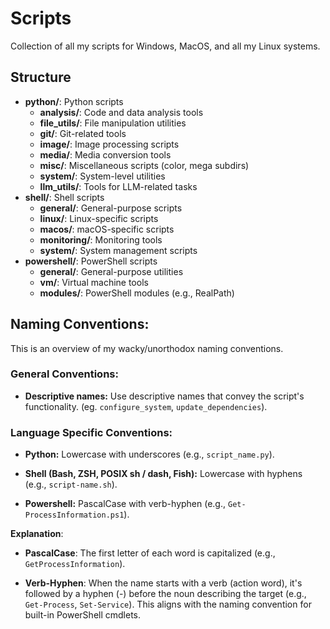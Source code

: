 # Scripts
Collection of all my scripts for Windows, MacOS, and all my Linux systems.

## Structure

- **python/**: Python scripts
  - **analysis/**: Code and data analysis tools
  - **file_utils/**: File manipulation utilities
  - **git/**: Git-related tools
  - **image/**: Image processing scripts
  - **media/**: Media conversion tools
  - **misc/**: Miscellaneous scripts (color, mega subdirs)
  - **system/**: System-level utilities
  - **llm_utils/**: Tools for LLM-related tasks
- **shell/**: Shell scripts
  - **general/**: General-purpose scripts
  - **linux/**: Linux-specific scripts
  - **macos/**: macOS-specific scripts
  - **monitoring/**: Monitoring tools
  - **system/**: System management scripts
- **powershell/**: PowerShell scripts
  - **general/**: General-purpose utilities
  - **vm/**: Virtual machine tools
  - **modules/**: PowerShell modules (e.g., RealPath)

## Naming Conventions:
This is an overview of my wacky/unorthodox naming conventions.

### General Conventions:
* **Descriptive names:** Use descriptive names that convey the script's functionality. (eg. `configure_system`, `update_dependencies`).

### Language Specific Conventions:
* **Python:** Lowercase with underscores (e.g., `script_name.py`).

* **Shell (Bash, ZSH, POSIX sh / dash, Fish):** Lowercase with hyphens (e.g., `script-name.sh`).

* **Powershell:** PascalCase with verb-hyphen (e.g., `Get-ProcessInformation.ps1`).

**Explanation**:
* **PascalCase**: The first letter of each word is capitalized (e.g., `GetProcessInformation`).

* **Verb-Hyphen**: When the name starts with a verb (action word), it's followed by a hyphen (-) before the noun describing the target (e.g., `Get-Process`, `Set-Service`). This aligns with the naming convention for built-in PowerShell cmdlets.
